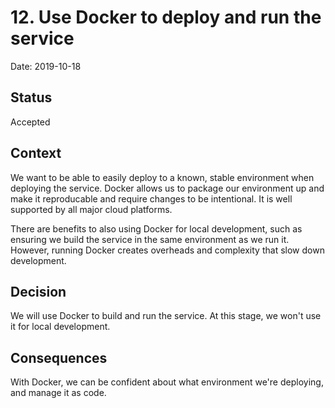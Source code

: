# 12. Use Docker to deploy and run the service

Date: 2019-10-18

## Status

Accepted

## Context

We want to be able to easily deploy to a known, stable environment when
deploying the service. Docker allows us to package our environment up and make
it reproducable and require changes to be intentional. It is well supported by
all major cloud platforms.

There are benefits to also using Docker for local development, such as ensuring
we build the service in the same environment as we run it. However, running
Docker creates overheads and complexity that slow down development.

## Decision

We will use Docker to build and run the service. At this stage, we won't use it
for local development.

## Consequences

With Docker, we can be confident about what environment we're deploying, and
manage it as code.
